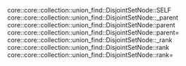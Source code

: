 core::core::collection::union_find::DisjointSetNode::SELF
core::core::collection::union_find::DisjointSetNode::_parent
core::core::collection::union_find::DisjointSetNode::parent
core::core::collection::union_find::DisjointSetNode::parent=
core::core::collection::union_find::DisjointSetNode::_rank
core::core::collection::union_find::DisjointSetNode::rank
core::core::collection::union_find::DisjointSetNode::rank=